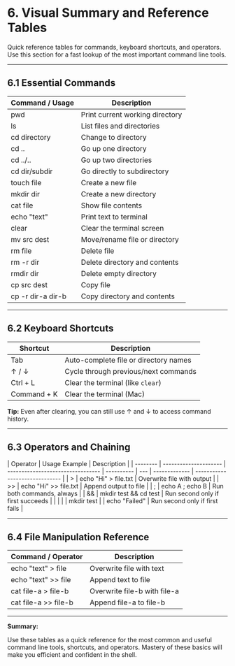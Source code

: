 # 6. Visual Summary and Reference Tables

Quick reference tables for commands, keyboard shortcuts, and operators. Use this section for a fast lookup of the most important command line tools.

---

## 6.1 Essential Commands

| Command / Usage   | Description                     |
| ----------------- | ------------------------------- |
| pwd               | Print current working directory |
| ls                | List files and directories      |
| cd directory      | Change to directory             |
| cd ..             | Go up one directory             |
| cd ../..          | Go up two directories           |
| cd dir/subdir     | Go directly to subdirectory     |
| touch file        | Create a new file               |
| mkdir dir         | Create a new directory          |
| cat file          | Show file contents              |
| echo "text"       | Print text to terminal          |
| clear             | Clear the terminal screen       |
| mv src dest       | Move/rename file or directory   |
| rm file           | Delete file                     |
| rm -r dir         | Delete directory and contents   |
| rmdir dir         | Delete empty directory          |
| cp src dest       | Copy file                       |
| cp -r dir-a dir-b | Copy directory and contents     |

---

## 6.2 Keyboard Shortcuts

| Shortcut    | Description                           |
| ----------- | ------------------------------------- |
| Tab         | Auto-complete file or directory names |
| ↑ / ↓       | Cycle through previous/next commands  |
| Ctrl + L    | Clear the terminal (like `clear`)     |
| Command + K | Clear the terminal (Mac)              |

**Tip:** Even after clearing, you can still use ↑ and ↓ to access command history.

---

## 6.3 Operators and Chaining

| Operator | Usage Example         | Description                       |
| -------- | --------------------- | --------------------------------- | ---------- | --- | ------------- | ------------------------------ |
| >        | echo "Hi" > file.txt  | Overwrite file with output        |
| >>       | echo "Hi" >> file.txt | Append output to file             |
| ;        | echo A ; echo B       | Run both commands, always         |
| &&       | mkdir test && cd test | Run second only if first succeeds |
|          |                       |                                   | mkdir test |     | echo "Failed" | Run second only if first fails |

---

## 6.4 File Manipulation Reference

| Command / Operator   | Description                  |
| -------------------- | ---------------------------- |
| echo "text" > file   | Overwrite file with text     |
| echo "text" >> file  | Append text to file          |
| cat file-a > file-b  | Overwrite file-b with file-a |
| cat file-a >> file-b | Append file-a to file-b      |

---

**Summary:**

Use these tables as a quick reference for the most common and useful command line tools, shortcuts, and operators. Mastery of these basics will make you efficient and confident in the shell.
